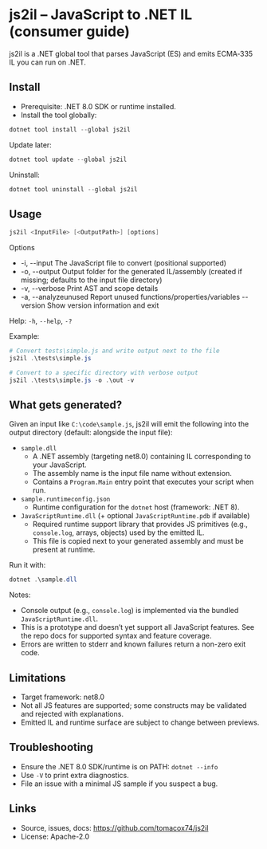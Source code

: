 # js2il – JavaScript to .NET IL (consumer guide)

js2il is a .NET global tool that parses JavaScript (ES) and emits ECMA‑335 IL you can run on .NET.

## Install

- Prerequisite: .NET 8.0 SDK or runtime installed.
- Install the tool globally:

```powershell
dotnet tool install --global js2il
```

Update later:

```powershell
dotnet tool update --global js2il
```

Uninstall:

```powershell
dotnet tool uninstall --global js2il
```

## Usage

```powershell
js2il <InputFile> [<OutputPath>] [options]
```

Options

- -i, --input           The JavaScript file to convert (positional supported)
- -o, --output          Output folder for the generated IL/assembly (created if missing; defaults to the input file directory)
- -v, --verbose         Print AST and scope details
- -a, --analyzeunused   Report unused functions/properties/variables
	--version         Show version information and exit

Help: `-h`, `--help`, `-?`

Example:

```powershell
# Convert tests\simple.js and write output next to the file
js2il .\tests\simple.js

# Convert to a specific directory with verbose output
js2il .\tests\simple.js -o .\out -v
```

## What gets generated?

Given an input like `C:\code\sample.js`, js2il will emit the following into the output directory (default: alongside the input file):

- `sample.dll`
	- A .NET assembly (targeting net8.0) containing IL corresponding to your JavaScript.
	- The assembly name is the input file name without extension.
	- Contains a `Program.Main` entry point that executes your script when run.
- `sample.runtimeconfig.json`
	- Runtime configuration for the `dotnet` host (framework: .NET 8).
- `JavaScriptRuntime.dll` (+ optional `JavaScriptRuntime.pdb` if available)
	- Required runtime support library that provides JS primitives (e.g., `console.log`, arrays, objects) used by the emitted IL.
	- This file is copied next to your generated assembly and must be present at runtime.

Run it with:

```powershell
dotnet .\sample.dll
```

Notes:

- Console output (e.g., `console.log`) is implemented via the bundled `JavaScriptRuntime.dll`.
- This is a prototype and doesn’t yet support all JavaScript features. See the repo docs for supported syntax and feature coverage.
 - Errors are written to stderr and known failures return a non-zero exit code.

## Limitations

- Target framework: net8.0
- Not all JS features are supported; some constructs may be validated and rejected with explanations.
- Emitted IL and runtime surface are subject to change between previews.

## Troubleshooting

- Ensure the .NET 8.0 SDK/runtime is on PATH: `dotnet --info`
- Use `-V` to print extra diagnostics.
- File an issue with a minimal JS sample if you suspect a bug.

## Links

- Source, issues, docs: https://github.com/tomacox74/js2il
- License: Apache-2.0

